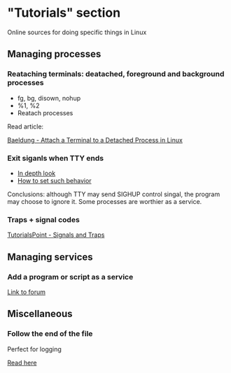 # "Tutorials" section
Online sources for doing specific things in Linux

## Managing processes
### Reataching terminals: deatached, foreground and background processes
* fg, bg, disown, nohup
* %1, %2
* Reatach processes

Read article:

[Baeldung - Attach a Terminal to a Detached Process in Linux](https://www.baeldung.com/linux/attach-terminal-detached-process)

### Exit siganls when TTY ends
* [In depth look](https://unix.stackexchange.com/questions/318369/what-happens-to-background-jobs-after-exiting-the-shell)
* [How to set such behavior](https://stackoverflow.com/questions/4298741/how-bash-handles-the-jobs-when-logout)

Conclusions: although TTY may send SIGHUP control singal, the program may choose to ignore it. Some processes are worthier as a service.

### Traps + signal codes
[TutorialsPoint - Signals and Traps](https://www.tutorialspoint.com/unix/unix-signals-traps.htm)

## Managing services
### Add a program or script as a service
[Link to forum](https://unix.stackexchange.com/questions/236084/how-do-i-create-a-service-for-a-shell-script-so-i-can-start-and-stop-it-like-a-d)

## Miscellaneous
### Follow the end of the file
Perfect for logging

[Read here](https://unix.stackexchange.com/questions/18760/how-does-the-tail-commands-f-parameter-work)

